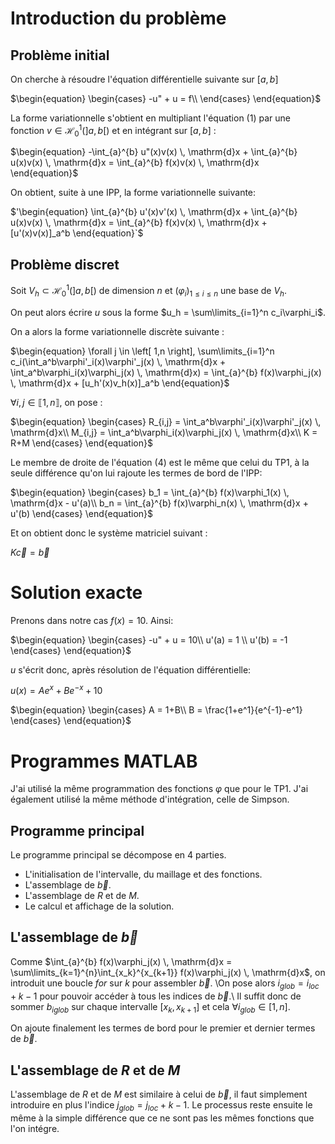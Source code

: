 # Introduction du problème

## Problème initial

On cherche à résoudre l'équation différentielle suivante sur $\left[a,b\right]$

$`\begin{equation}
    \begin{cases}
        -u" + u = f\\
    \end{cases}       
\end{equation}`$

La forme variationnelle s'obtient en multipliant l'équation (1) par une fonction $v \in \mathcal{H}_0^1(\left]a,b\right[)$ et en intégrant sur $\left[a,b\right]$ : 

$`\begin{equation}
        -\int_{a}^{b} u"(x)v(x) \, \mathrm{d}x + \int_{a}^{b} u(x)v(x) \, \mathrm{d}x = \int_{a}^{b} f(x)v(x) \, \mathrm{d}x
\end{equation}`$

On obtient, suite à une IPP, la forme variationnelle suivante:

$'\begin{equation}
        \int_{a}^{b} u'(x)v'(x) \, \mathrm{d}x + \int_{a}^{b} u(x)v(x) \, \mathrm{d}x = \int_{a}^{b} f(x)v(x) \, \mathrm{d}x + [u'(x)v(x)]_a^b
\end{equation}`$

## Problème discret

Soit $`V_h \subset \mathcal{H}_0^1(\left]a,b\right[)`$ de dimension $n$ et $(\varphi_i)_{1\leq i\leq n}$ une base de $V_h$.

On peut alors écrire $u$ sous la forme $u_h = \sum\limits_{i=1}^n c_i\varphi_i$.

On a alors la forme variationnelle discrète suivante : 

$`\begin{equation}
        \forall j \in \left[ 1,n \right], \sum\limits_{i=1}^n c_i(\int_a^b\varphi'_i(x)\varphi'_j(x) \, \mathrm{d}x + \int_a^b\varphi_i(x)\varphi_j(x) \, \mathrm{d}x) = \int_{a}^{b} f(x)\varphi_j(x) \, \mathrm{d}x + [u_h'(x)v_h(x)]_a^b
\end{equation}`$

$`\forall i,j \in \llbracket 1,n \rrbracket`$, on pose :

$`\begin{equation}
    \begin{cases}
        R_{i,j} = \int_a^b\varphi'_i(x)\varphi'_j(x) \, \mathrm{d}x\\
        M_{i,j} = \int_a^b\varphi_i(x)\varphi_j(x) \, \mathrm{d}x\\
        K = R+M
    \end{cases}
\end{equation}`$

Le membre de droite de l'équation (4) est le même que celui du TP1, à la seule différence qu'on lui rajoute les termes de bord de l'IPP:

$`\begin{equation}
\begin{cases}
    b_1 = \int_{a}^{b} f(x)\varphi_1(x) \, \mathrm{d}x - u'(a)\\
    b_n = \int_{a}^{b} f(x)\varphi_n(x) \, \mathrm{d}x + u'(b)
\end{cases}
\end{equation}`$

Et on obtient donc le système matriciel suivant :

$`\begin{equation}
    K\vec{c} = \vec{b}
\end{equation}`$

# Solution exacte

Prenons dans notre cas $f(x) = 10$. Ainsi:

$`\begin{equation}
    \begin{cases}
        -u" + u = 10\\
        u'(a) = 1 \\
        u'(b) = -1
    \end{cases}       
\end{equation}`$

$u$ s'écrit donc, après résolution de l'équation différentielle:

$`\begin{equation}
    u(x) = Ae^x + Be^{-x} + 10
\end{equation}`$

$`\begin{equation}
    \begin{cases}
        A = 1+B\\
        B = \frac{1+e^1}{e^{-1}-e^1}
    \end{cases}       
\end{equation}`$

# Programmes MATLAB 

J'ai utilisé la même programmation des fonctions $\varphi$ que pour le TP1. J'ai également utilisé la même méthode d'intégration, celle de Simpson.

## Programme principal

Le programme principal se décompose en 4 parties.

- L'initialisation de l'intervalle, du maillage et des fonctions.
- L'assemblage de $\vec{b}$.
- L'assemblage de $R$ et de $M$.
- Le calcul et affichage de la solution.

## L'assemblage de $`\vec{b}`$ 
Comme $\int_{a}^{b} f(x)\varphi_j(x) \, \mathrm{d}x = \sum\limits_{k=1}^{n}\int_{x_k}^{x_{k+1}} f(x)\varphi_j(x) \, \mathrm{d}x$, on introduit une boucle $for$ sur $k$ pour assembler $\vec{b}$. \\On pose alors $i_{glob} = i_{loc}+k-1$ pour pouvoir accéder à tous les indices de $\vec{b}$.\\
Il suffit donc de sommer $b_{iglob}$ sur chaque intervalle $\left[x_{k},x_{k+1}\right]$ et cela $\forall i_{glob} \in \left[ 1,n \right]$.

On ajoute finalement les termes de bord pour le premier et dernier termes de $\Vec{b}$.

## L'assemblage de $`R`$ et de $`M`$
L'assemblage de $R$ et de $M$ est similaire à celui de $\vec{b}$, il faut simplement introduire en plus l'indice $j_{glob} = j_{loc}+k-1$. Le processus reste ensuite le même à la simple différence que ce ne sont pas les mêmes fonctions que l'on intégre.
